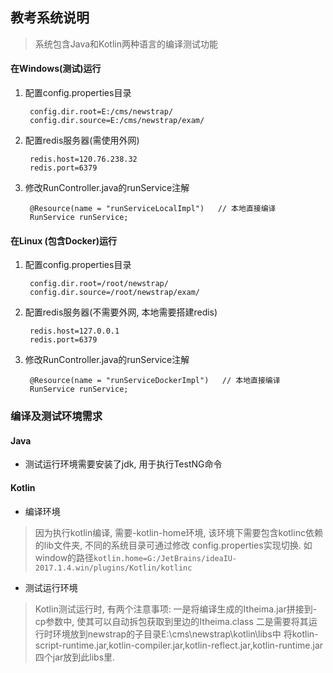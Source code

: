 ## 教考系统说明

> 系统包含Java和Kotlin两种语言的编译测试功能

#### 在Windows(测试)运行
1. 配置config.properties目录

        config.dir.root=E:/cms/newstrap/
        config.dir.source=E:/cms/newstrap/exam/

2. 配置redis服务器(需使用外网)

        redis.host=120.76.238.32
        redis.port=6379

3. 修改RunController.java的runService注解

        @Resource(name = "runServiceLocalImpl")   // 本地直接编译
        RunService runService;

#### 在Linux (包含Docker)运行
1. 配置config.properties目录

        config.dir.root=/root/newstrap/
        config.dir.source=/root/newstrap/exam/

2. 配置redis服务器(不需要外网, 本地需要搭建redis)

        redis.host=127.0.0.1
        redis.port=6379

3. 修改RunController.java的runService注解

        @Resource(name = "runServiceDockerImpl")   // 本地直接编译
        RunService runService;

### 编译及测试环境需求
#### Java
* 测试运行环境需要安装了jdk, 用于执行TestNG命令

#### Kotlin
* 编译环境
> 因为执行kotlin编译, 需要-kotlin-home环境, 该环境下需要包含kotlinc依赖的lib文件夹, 不同的系统目录可通过修改
> config.properties实现切换. 如window的路径`kotlin.home=G:/JetBrains/ideaIU-2017.1.4.win/plugins/Kotlin/kotlinc`

* 测试运行环境
> Kotlin测试运行时, 有两个注意事项:
> 一是将编译生成的Itheima.jar拼接到-cp参数中, 使其可以自动拆包获取到里边的Itheima.class
> 二是需要将其运行时环境放到newstrap的子目录E:\cms\newstrap\kotlin\libs中
> 将kotlin-script-runtime.jar,kotlin-compiler.jar,kotlin-reflect.jar,kotlin-runtime.jar四个jar放到此libs里.